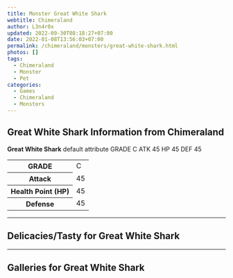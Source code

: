 ```yaml
---
title: Monster Great White Shark
webtitle: Chimeraland
author: L3n4r0x
updated: 2022-09-30T08:18:27+07:00
date: 2022-01-08T13:56:03+07:00
permalink: /chimeraland/monsters/great-white-shark.html
photos: []
tags:
  - Chimeraland
  - Monster
  - Pet
categories:
  - Games
  - Chimeraland
  - Monsters
---
```


<section id="bootstrap-wrapper"><link rel="stylesheet" href="https://rawcdn.githack.com/dimaslanjaka/Web-Manajemen/0c3b5aa1813bd4abcd2c11bf3e37928b15c28664/css/bootstrap-5-3-0-alpha3-wrapper.css"/><h2>Great White Shark Information from Chimeraland</h2><p><b>Great White Shark</b> default attribute GRADE C ATK 45 HP 45 DEF 45<table><tr><th>GRADE</th><td>C</td></tr><tr><th>Attack</th><td>45</td></tr><tr><th>Health Point (HP)</th><td>45</td></tr><tr><th>Defense</th><td>45</td></tr></table></p><hr/><h2>Delicacies/Tasty for Great White Shark</h2><hr/><div id="gallery"><h2>Galleries for Great White Shark</h2><div class="row"></div></div></section>